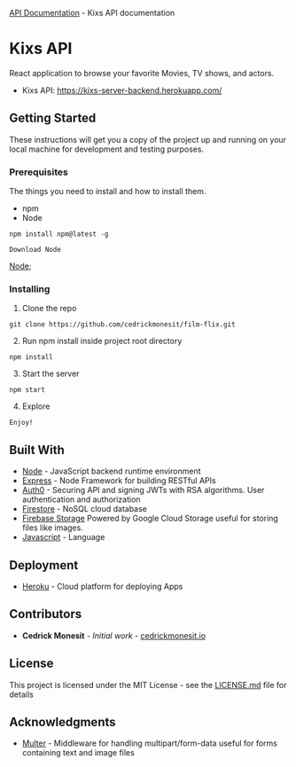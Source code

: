 [API Documentation](https://docs.google.com/document/d/1iecYqgtH6zJPLJF2F_piGhA5sVzugsgB9g6xUN6U_hI/edit?usp=sharing) - Kixs API documentation
 
# Kixs API

React application to browse your favorite Movies, TV shows, and actors.

- Kixs API: https://kixs-server-backend.herokuapp.com/

## Getting Started

These instructions will get you a copy of the project up and running on your local machine for development and testing purposes.

### Prerequisites

The things you need to install and how to install them.

- npm
- Node

```
npm install npm@latest -g

Download Node
```
[Node](https://nodejs.org/en/download/);


### Installing

1. Clone the repo

```
git clone https://github.com/cedrickmonesit/film-flix.git
```

2. Run npm install inside project root directory

```
npm install
```

3. Start the server

```
npm start
```

4. Explore

```
Enjoy!
```

## Built With

- [Node](https://nodejs.dev/en/learn/) - JavaScript backend runtime environment
- [Express](https://expressjs.com/en/4x/api.html) - Node Framework for building RESTful APIs
- [Auth0](https://auth0.com/docs/quickstart/webapp/express/01-login) - Securing API and signing JWTs with RSA algorithms. User authentication and authorization
- [Firestore](https://firebase.google.com/docs/firestore) - NoSQL cloud database
- [Firebase Storage](https://firebase.google.com/docs/storage) Powered by Google Cloud Storage useful for storing files like images.
- [Javascript](https://developer.mozilla.org/en-US/docs/Web/JavaScript) - Language

## Deployment
- [Heroku](https://www.heroku.com/about) - Cloud platform for deploying Apps

## Contributors

- **Cedrick Monesit** - _Initial work_ - [cedrickmonesit.io](https://cedrickmonesit.github.io/Portfolio.github.io/)

## License

This project is licensed under the MIT License - see the [LICENSE.md](https://github.com/cedrickmonesit/film-flix/blob/master/LICENSE) file for details

## Acknowledgments

- [Multer](https://www.npmjs.com/package/multer) - Middleware for handling multipart/form-data useful for forms containing text and image files
